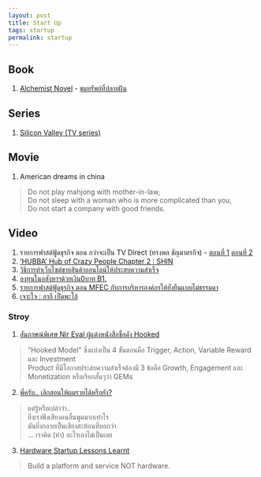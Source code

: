 ```yaml
---
layout: post
title: Start Up
tags: startup
permalink: startup
---
```


## Book
1. [Alchemist Novel](http://www.amazon.com/The-Alchemist-Paulo-Coelho/dp/0061122416) - [ขุมทรัพย์ที่ปลายฝัน](https://www.se-ed.com/product/ขุมทรัพย์สุดปลายฝัน.aspx?no=9786160421701)

## Series
1. [Silicon Valley (TV series)](http://www.hbo.com/silicon-valley/about/video/trailer.html)

<!-- more -->

## Movie

1. American dreams in china

  > Do not play mahjong with mother-in-law,  
  > Do not sleep with a woman who is more complicated than you,  
  > Do not start a company with good friends.  

## Video
1. รายการฟาสต์ฟู้ดธุรกิจ ตอน กว่าจะเป็น TV Direct (ทรงพล ชัญมาตรกิจ) - [ตอนที่ 1](https://www.youtube.com/watch?v=9T-dth2hdT8) [ตอนที่ 2](https://www.youtube.com/watch?v=wK14QYysBtU)
2. [‘HUBBA’ Hub of Crazy People Chapter 2 : SHIN](https://www.youtube.com/watch?v=c3OA3898wHY)
3. [วิธีการทำเว็บไซต์ขายสินค้าออนไลน์ให้ประสบความสำเร็จ](https://www.facebook.com/smartsme/videos/557504484399577/)
4. [ลงทุนในอสังหาฯด้วยเงิน0บาท B1.](https://www.youtube.com/watch?v=pNvfML-WhH4)
5. [รายการฟาสต์ฟู้ดธุรกิจ ตอน MFEC กับการบริหารองค์กรให้ยั่งยืนแบบไม่ธรรมดา](https://www.youtube.com/watch?v=RfeVCwE9pkk)
6. [เจาะใจ : อากี เป็ดพะโล้](https://www.youtube.com/watch?v=4au4MBL_G2s&list=PLFNE3s-klEBpsKIn7zU1yyX10ZmS-NlD3)


### Stroy
1. [สัมภาษณ์พิเศษ Nir Eyal ผู้แต่งหนังสือชื่อดัง Hooked](http://techsauce.co/interviews/special-interview-nir-eyal-hooked/)

  >  “Hooked Model” ซึ่งแบ่งเป็น 4 ขั้นตอนคือ Trigger, Action, Variable  Reward และ Investment  
  >  Product ที่มีโอกาสประสบความสำเร็จต้องมี 3 ข้อคือ Growth, Engagement และ  Monetization หรือเรียกสั้นๆว่า GEMs  

2. [พี่ครับ..  เลิกสอนให้ผมรวยได้หรือยัง?](https://storylog.co/story/55320188b629ef9bebe59ee3)

  >  แต่รู้หรือเปล่าว่า..  
  > ยิ่งเราฟังเสียงคนอื่นพูดมากเท่าไร  
  > มันยิ่งกลายเป็นเสียงสะท้อนที่บอกว่า  
  > ... เราคิด (ห่า) อะไรเองไม่เป็นเลย  

3. [Hardware Startup Lessons Learnt](http://atthaphong.com/2015/11/07/79/)

  > Build a platform and service NOT hardware.
